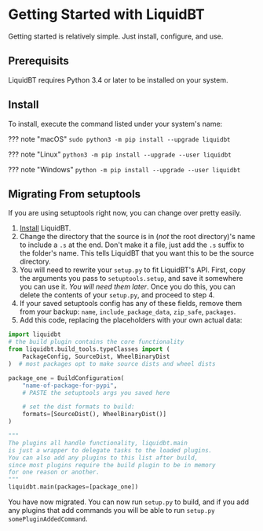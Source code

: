 # Getting Started with LiquidBT

Getting started is relatively simple. Just install, configure, and use.

## Prerequisits

LiquidBT requires Python 3.4 or later to be installed on your system.

## Install

To install, execute the command listed under your system's name:

??? note "macOS"
    `sudo python3 -m pip install --upgrade liquidbt`

??? note "Linux"
    `python3 -m pip install --upgrade --user liquidbt`

??? note "Windows"
    `python -m pip install --upgrade --user liquidbt`

## Migrating From setuptools

If you are using setuptools right now, you can change over pretty easily.

1. [Install](#install) LiquidBT.
2. Change the directory that the source is in (*not* the root directory)'s
name to include a `.s` at the end. Don't make it a file, just add the `.s` suffix
to the folder's name. This tells LiquidBT that you want this to be the source directory.
3. You will need to rewrite your `setup.py` to fit LiquidBT's API.
First, copy the arguments you pass to `setuptools.setup`, and save it somewhere
you can use it. *You will need them later*. Once you do this, you can delete the contents
of your `setup.py`, and proceed to step 4.
4. If your saved setuptools config has any of these fields, remove them from your backup:
`name`, `include_package_data`, `zip_safe`, `packages`.
5. Add this code, replacing the placeholders with your own actual data:

```python
import liquidbt
# the build plugin contains the core functionality
from liquidbt.build_tools.typeClasses import (
    PackageConfig, SourceDist, WheelBinaryDist
)  # most packages opt to make source dists and wheel dists

package_one = BuildConfiguration(
    "name-of-package-for-pypi",
    # PASTE the setuptools args you saved here

    # set the dist formats to build:
    formats=[SourceDist(), WheelBinaryDist()]
)

"""
The plugins all handle functionality, liquidbt.main
is just a wrapper to delegate tasks to the loaded plugins.
You can also add any plugins to this list after build,
since most plugins require the build plugin to be in memory
for one reason or another.
"""
liquidbt.main(packages=[package_one])
```

You have now migrated. You can now run `setup.py` to build,
and if you add any plugins that add commands you will be
able to run `setup.py somePluginAddedCommand`.
